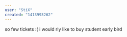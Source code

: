 ```yaml
---
user: "StiX"
created: "1413993262"
---
```


so few tickets :( i would rly like to buy student early bird

